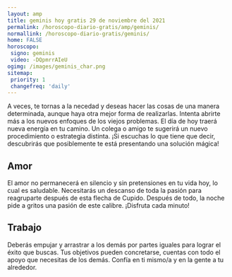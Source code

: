 ```yaml
---
layout: amp
title: geminis hoy gratis 29 de noviembre del 2021 
permalink: /horoscopo-diario-gratis/amp/geminis/
normallink: /horoscopo-diario-gratis/geminis/
home: FALSE
horoscopo:
 signo: geminis
 video: -DQpmrrAIeU
ogimg: /images/geminis_char.png
sitemap:
 priority: 1
 changefreq: 'daily'
---
```



A veces, te tornas a la necedad y deseas hacer las cosas de una manera determinada, aunque haya otra mejor forma de realizarlas. Intenta abrirte más a los nuevos enfoques de los viejos problemas. El día de hoy traerá nueva energía en tu camino. Un colega o amigo te sugerirá un nuevo procedimiento o estrategia distinta. ¡Si escuchas lo que tiene que decir, descubrirás que posiblemente te está presentando una solución mágica!

## Amor

El amor no permanecerá en silencio y sin pretensiones en tu vida hoy, lo cual es saludable. Necesitarás un descanso de toda la pasión para reagruparte después de esta flecha de Cupido. Después de todo, la noche pide a gritos una pasión de este calibre. ¡Disfruta cada minuto!

## Trabajo

Deberás empujar y arrastrar a los demás por partes iguales para lograr el éxito que buscas. Tus objetivos pueden concretarse, cuentas con todo el apoyo que necesitas de los demás. Confía en ti mismo/a y en la gente a tu alrededor.